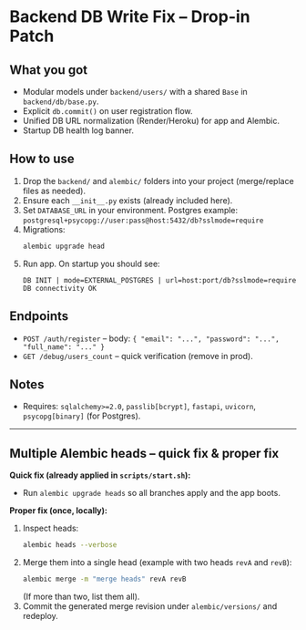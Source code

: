 # Backend DB Write Fix – Drop-in Patch

## What you got
- Modular models under `backend/users/` with a shared `Base` in `backend/db/base.py`.
- Explicit `db.commit()` on user registration flow.
- Unified DB URL normalization (Render/Heroku) for app and Alembic.
- Startup DB health log banner.

## How to use
1. Drop the `backend/` and `alembic/` folders into your project (merge/replace files as needed).
2. Ensure each `__init__.py` exists (already included here).
3. Set `DATABASE_URL` in your environment. Postgres example: `postgresql+psycopg://user:pass@host:5432/db?sslmode=require`
4. Migrations:
   ```bash
   alembic upgrade head
   ```
5. Run app. On startup you should see:
   ```
   DB INIT | mode=EXTERNAL_POSTGRES | url=host:port/db?sslmode=require
   DB connectivity OK
   ```

## Endpoints
- `POST /auth/register` – body: `{ "email": "...", "password": "...", "full_name": "..." }`
- `GET /debug/users_count` – quick verification (remove in prod).

## Notes
- Requires: `sqlalchemy>=2.0`, `passlib[bcrypt]`, `fastapi`, `uvicorn`, `psycopg[binary]` (for Postgres).


---
## Multiple Alembic heads – quick fix & proper fix
**Quick fix (already applied in `scripts/start.sh`):**
- Run `alembic upgrade heads` so all branches apply and the app boots.

**Proper fix (once, locally):**
1. Inspect heads:
   ```bash
   alembic heads --verbose
   ```
2. Merge them into a single head (example with two heads `revA` and `revB`):
   ```bash
   alembic merge -m "merge heads" revA revB
   ```
   (If more than two, list them all).
3. Commit the generated merge revision under `alembic/versions/` and redeploy.
